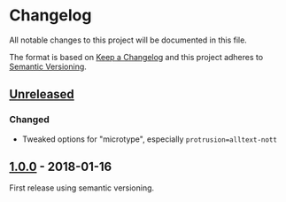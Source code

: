 # Changelog

All notable changes to this project will be documented in this file.

The format is based on [Keep a Changelog](http://keepachangelog.com/)
and this project adheres to [Semantic Versioning](http://semver.org/).

## [Unreleased]

### Changed
- Tweaked options for "microtype", especially `protrusion=alltext-nott`

## [1.0.0] - 2018-01-16

First release using semantic versioning.

[Unreleased]: https://github.com/latextemplates/LNCS/compare/1.0.0...HEAD
[1.0.0]: https://github.com/latextemplates/LNCS/releases/tag/1.0.0
